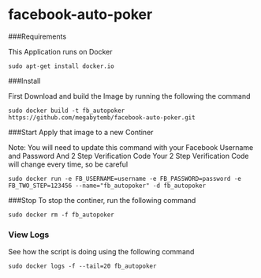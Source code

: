 # facebook-auto-poker

###Requirements

This Application runs on Docker

`sudo apt-get install docker.io`

###Install

First Download and build the Image by running the following the command

```
sudo docker build -t fb_autopoker https://github.com/megabytemb/facebook-auto-poker.git
```

###Start
Apply that image to a new Continer

Note: You will need to update this command with your Facebook Username and Password And 2 Step Verification Code
Your 2 Step Verification Code will change every time, so be careful

```
sudo docker run -e FB_USERNAME=username -e FB_PASSWORD=password -e FB_TWO_STEP=123456 --name="fb_autopoker" -d fb_autopoker
```

###Stop
To stop the continer, run the following command
```
sudo docker rm -f fb_autopoker
```

### View Logs
See how the script is doing using the following command
```
sudo docker logs -f --tail=20 fb_autopoker 
```